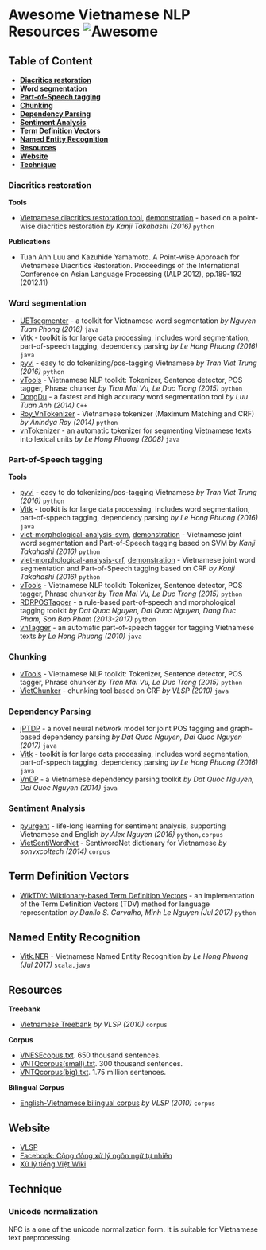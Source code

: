 # Awesome Vietnamese NLP Resources ![Awesome](https://cdn.rawgit.com/sindresorhus/awesome/d7305f38d29fed78fa85652e3a63e154dd8e8829/media/badge.svg)

## Table of Content

* [**Diacritics restoration**](#diacritics-restoration)
* [**Word segmentation**](#word-segmentation)
* [**Part-of-Speech tagging**](#part-of-speech-tagging)
* [**Chunking**](#chunking)
* [**Dependency Parsing**](#dependency-parsing)
* [**Sentiment Analysis**](#sentiment-analysis)
* [**Term Definition Vectors**](#term-definition-vectors)
* [**Named Entity Recognition**](#named-entity-recognition)
* [**Resources**](#resources)
* [**Website**](#website)
* [**Technique**](#technique)

### Diacritics restoration

**Tools**

* [Vietnamese diacritics restoration tool](https://github.com/kanjirz50/restore-tonemark), [demonstration](http://160.16.58.116/vietnamese/tone) - based on a point-wise diacritics restoration *by Kanji Takahashi (2016)* `python` 

**Publications**

* Tuan Anh Luu and Kazuhide Yamamoto. A Point-wise Approach for Vietnamese Diacritics Restoration. Proceedings of the International Conference on Asian Language Processing (IALP 2012), pp.189-192 (2012.11)

### Word segmentation

* [UETsegmenter](https://github.com/phongnt570/UETsegmenter) - a toolkit for Vietnamese word segmentation *by Nguyen Tuan Phong (2016)* `java`
* [Vitk](https://github.com/phuonglh/vn.vitk) - toolkit is for large data processing, includes word segmentation, part-of-speech tagging, dependency parsing *by Le Hong Phuong (2016)* `java`
* [pyvi](https://pypi.python.org/pypi/pyvi) - easy to do tokenizing/pos-tagging Vietnamese *by Tran Viet Trung (2016)* `python`
* [vTools](https://github.com/lupanh/vTools) - Vietnamese NLP toolkit: Tokenizer, Sentence detector, POS tagger, Phrase chunker *by Tran Mai Vu, Le Duc Trong (2015)* `python`
* [DongDu](https://github.com/rockkhuya/DongDu) - a fastest and high accuracy word segmentation tool *by Luu Tuan Anh (2014)* `C++`
* [Roy_VnTokenizer](https://github.com/roy-a/Roy_VnTokenizer) - Vietnamese tokenizer (Maximum Matching and CRF) *by Anindya Roy (2014)* `python`
* [vnTokenizer](http://vlsp.hpda.vn:8080/demo/?page=resources) -  an automatic tokenizer for segmenting Vietnamese texts into lexical units *by Le Hong Phuong (2008)* `java`

### Part-of-Speech tagging

**Tools**

* [pyvi](https://pypi.python.org/pypi/pyvi) - easy to do tokenizing/pos-tagging Vietnamese *by Tran Viet Trung (2016)* `python`
* [Vitk](https://github.com/phuonglh/vn.vitk) - toolkit is for large data processing, includes word segmentation, part-of-sppech tagging, dependency parsing *by Le Hong Phuong (2016)* `java`
* [viet-morphological-analysis-svm](https://github.com/kanjirz50/viet-morphological-analysis-svm), [demonstration](http://160.16.58.116/vietnamese/morph) - Vietnamese joint word segmentation and Part-of-Speech tagging based on SVM *by Kanji Takahashi (2016)* `python` 
* [viet-morphological-analysis-crf](https://github.com/kanjirz50/viet-morphological-analysis-crf), [demonstration](http://160.16.58.116/vietnamese/morph_crf) - Vietnamese joint word segmentation and Part-of-Speech tagging based on CRF *by Kanji Takahashi (2016)* `python`
* [vTools](https://github.com/lupanh/vTools) - Vietnamese NLP toolkit: Tokenizer, Sentence detector, POS tagger, Phrase chunker *by Tran Mai Vu, Le Duc Trong (2015)* `python`
* [RDRPOSTagger](http://rdrpostagger.sourceforge.net/) - a rule-based part-of-speech and morphological tagging toolkit *by  Dat Quoc Nguyen, Dai Quoc Nguyen, Dang Duc Pham, Son Bao Pham (2013-2017)* `python`
* [vnTagger](http://vlsp.hpda.vn:8080/demo/?page=resources) - an automatic part-of-speech tagger for tagging Vietnamese texts *by Le Hong Phuong (2010)* `java`


### Chunking

* [vTools](https://github.com/lupanh/vTools) - Vietnamese NLP toolkit: Tokenizer, Sentence detector, POS tagger, Phrase chunker *by Tran Mai Vu, Le Duc Trong (2015)* `python`
* [VietChunker](https://vlsp.hpda.vn/demo/?page=resources) - chunking tool based on CRF *by VLSP (2010)* `java`

### Dependency Parsing

* [jPTDP](https://github.com/datquocnguyen/jPTDP) - a novel neural network model for joint POS tagging and graph-based dependency parsing *by Dat Quoc Nguyen, Dai Quoc Nguyen (2017)* `java`
* [Vitk](https://github.com/phuonglh/vn.vitk) - toolkit is for large data processing, includes word segmentation, part-of-sppech tagging, dependency parsing *by Le Hong Phuong (2016)* `java`
* [VnDP](http://vndp.sourceforge.net/) - a Vietnamese dependency parsing toolkit *by Dat Quoc Nguyen, Dai Quoc Nguyen (2014)* `java`

### Sentiment Analysis

* [pyurgent](https://github.com/tiendung/pyurgent) - life-long learning for sentiment analysis, supporting Vietnamese and English *by Alex Nguyen (2016)* `python,corpus`
* [VietSentiWordNet](https://github.com/magizbox/underthesea/wiki/VietSentiWordNet) - SentiwordNet dictionary for Vietnamese *by sonvxcoltech (2014)* `corpus`

## Term Definition Vectors

* [WikTDV: Wiktionary-based Term Definition Vectors](https://github.com/dscarvalho/tdv) - an implementation of the Term Definition Vectors (TDV) method for language representation *by Danilo S. Carvalho, Minh Le Nguyen (Jul 2017)* `python`

## Named Entity Recognition

* [Vitk.NER](https://github.com/phuonglh/ai.vitk.ner) - Vietnamese Named Entity Recognition *by Le Hong Phuong (Jul 2017)* `scala,java`

## Resources

**Treebank**

* [Vietnamese Treebank](http://vlsp.hpda.vn:8080/demo/?page=resources) *by VLSP (2010)* `corpus`

**Corpus**

* [VNESEcopus.txt](http://viet.jnlp.org/download-du-lieu-tu-vung-corpus). 650 thousand sentences.
* [VNTQcorpus(small).txt](http://viet.jnlp.org/download-du-lieu-tu-vung-corpus). 300 thousand sentences.
* [VNTQcorpus(big).txt](http://viet.jnlp.org/download-du-lieu-tu-vung-corpus). 1.75 million sentences.

**Bilingual Corpus**

* [English-Vietnamese bilingual corpus](http://vlsp.hpda.vn:8080/demo/?page=resources) *by VLSP (2010)* `corpus`

## Website

* [VLSP](http://vlsp.org.vn/)
* [Facebook: Cộng đồng xử lý ngôn ngữ tự nhiên](https://www.facebook.com/groups/vietnlp/)
* [Xử lý tiếng Việt Wiki](http://xltiengviet.wikia.com/wiki/X%E1%BB%AD_l%C3%BD_ti%E1%BA%BFng_Vi%E1%BB%87t_Wiki)

## Technique

### Unicode normalization

NFC is a one of the unicode normalization form.
It is suitable for Vietnamese text preprocessing.